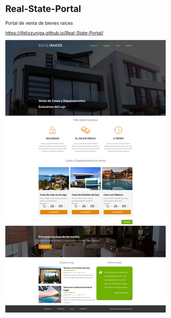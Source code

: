 # Real-State-Portal
Portal de venta de bienes raíces

https://jfelixzuniga.github.io/Real-State-Portal/

![](./screencapture.png)
